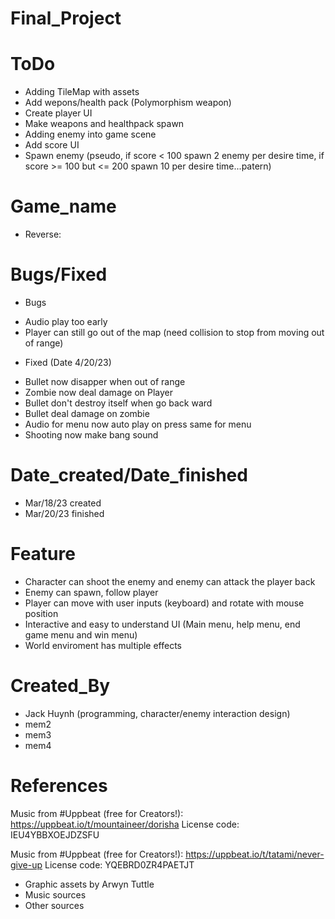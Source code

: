 # Final_Project 

# ToDo
- Adding TileMap with assets
- Add wepons/health pack (Polymorphism weapon)
- Create player UI 
- Make weapons and healthpack spawn 
- Adding enemy into game scene
- Add score UI
- Spawn enemy (pseudo, if score < 100 spawn 2 enemy per desire time, if score >= 100 but <= 200 spawn 10 per desire time...patern)



# Game_name
- Reverse: 

# Bugs/Fixed
- Bugs
+ Audio play too early
+ Player can still go out of the map (need collision to stop from moving out of range)


- Fixed
(Date 4/20/23)
+ Bullet now disapper when out of range
+ Zombie now deal damage on Player
+ Bullet don't destroy itself when go back ward
+ Bullet deal damage on zombie
+ Audio for menu now auto play on press same for menu
+ Shooting now make bang sound



# Date_created/Date_finished
- Mar/18/23 created
- Mar/20/23 finished

# Feature
- Character can shoot the enemy and enemy can attack the player back
- Enemy can spawn, follow player
- Player can move with user inputs (keyboard) and rotate with mouse position
- Interactive and easy to understand UI (Main menu, help menu, end game menu and win menu)
- World enviroment has multiple effects

# Created_By
- Jack Huynh (programming, character/enemy interaction design)
- mem2
- mem3
- mem4


# References
Music from #Uppbeat (free for Creators!):
https://uppbeat.io/t/mountaineer/dorisha
License code: IEU4YBBXOEJDZSFU

Music from #Uppbeat (free for Creators!):
https://uppbeat.io/t/tatami/never-give-up
License code: YQEBRD0ZR4PAETJT

- Graphic assets by Arwyn Tuttle 
- Music sources 
- Other sources 
